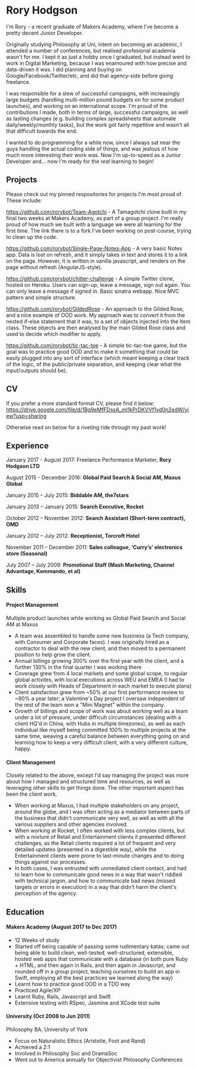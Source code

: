 # Rory Hodgson

I'm Rory - a recent graduate of Makers Academy, where I've become a pretty decent Junior Developer.

Originally studying Philosophy at Uni, intent on becoming an academic, I attended a number of conferences, but realised profesional academia wasn't for me. I kept it as just a hobby once I graduated, but instead went to work in Digital Marketing, because I was enamoured with how precise and data-driven it was. I did planning and buying on Google/Facebook/Twitter/etc, and did that agency-side before going freelance.

I was responsible for a slew of successful campaigns, with increasingly large budgets (handling multi-million pound budgets on for some product launches), and working on an international scope. I'm proud of the contributions I made, both in terms of large, successful campaigns, as well as lasting changes (e.g. building complex spreadsheets that automate daily/weekly/monthly tasks), but the work got fairly repetitive and wasn't all that difficult towards the end. 

I wanted to do programming for a while now, since I always sat near the guys handling the actual coding side of things, and was jealous of how much more interesting their work was. Now I'm up-to-speed as a Junior Developer and... now I'm ready for the *real* learning to begin!

## Projects

Please check out my pinned respositories for projects I'm most proud of. These include:

https://github.com/rorybot/Team-Agotchi - A Tamagotchi clone built in my final two weeks at Makers Academy, as part of a group project. I'm really proud of how much we built with a language we were all learning for the first time. The link there is to a fork I've been working on post-course, trying to clean up the code.

https://github.com/rorybot/Single-Page-Notes-App - A very basic Notes app. Data is lost on refresh, and it simply takes in text and stores it to a link on the page. However, it is written in vanilla javascript, and renders on the page without refresh (AngularJS-style).

https://github.com/rorybot/chitter-challenge - A simple Twitter clone, hosted on Heroku. Users can sign-up, leave a message, sign out again. You can only leave a message if signed in. Basic sinatra webapp. Nice MVC pattern and simple structure.

https://github.com/rorybot/GildedRose - An approach to the Gilded Rose, and a nice example of OOD work. My approach was to convert it from the nested if-else statement that it was, to a set of objects injected into the Item class. These objects are then analysed by the main Gilded Rose class and used to decide which modifier to apply. 

https://github.com/rorybot/tic-tac-toe - A simple tic-tac-toe game, but the goal was to practice good OOD and to make it something that could be easily plugged into any sort of interface (which meant keeping a clear track of the logic, of the public/private separation, and keeping clear what the input/outputs should be).

## CV
If you prefer a more standard format CV, please find it below:
https://drive.google.com/file/d/1Bg9eMfFDssA_ml1kPrDKVVf1vd0n2edW/view?usp=sharing

Otherwise read on below for a riveting ride through my past work!

## Experience

January 2017 - August 2017: Freelance Performance Marketer, **Rory Hodgson LTD**

August 2015 - December 2016: **Global Paid Search & Social AM, Maxus Global**

January 2015 – July 2015: **Biddable AM, the7stars**

January 2013 – January 2015: **Search Executive, Rocket**

October 2012 – November 2012: **Search Assistant (Short-term contract), OMD**

January 2012 – July 2012: **Receptionist, Torcroft Hotel**

November 2011 – December 2011: **Sales colleague, ‘Curry’s’ electronics store (Seasonal)**

July 2007 – July 2009: **Promotional Staff (Mash Marketing, Channel Advantage, Kommando, et al)**

## Skills

#### Project Management

Multiple product launches while working as Global Paid Search and Social AM at Maxus

- A team was assembled to handle some new business (a Tech company, with Consumer and Corporate faces). I was originally hired as a contractor to deal with the new client, and then moved to a permanent position to help grow the client.
- Annual billings growing 300% over the first year with the client, and a further 130% in the final quarter I was working there
- Coverage grew from 4 local markets and some global scope, to regular global activites, with local executions across WEU and EMEA (I had to work closely with Heads of Department in each market to execute plans)
- Client satisfaction grew from ~50% at our first performance review to ~90% a year later; a Valentine's Day project I oversaw independent of the rest of the team won a "Mini Magnet" within the company.
- Growth of billings and scope of work was about working well as a team under a lot of pressure, under difficult circumstances (dealing with a client HQ'd in China, with Hubs in multiple timezones), as well as each individual like myself being committed 100% to multiple projects at the same time, weaving a careful balance between everything going on and learning how to keep a very difficult client, with a very different culture, happy.

#### Client Management

Closely related to the above, except I'd say managing the project was more about how I managed and structured time and resources, as well as leveraging other skills to get things done. The other important aspect has been the client work.

- When working at Maxus, I had multiple stakeholders on any project, around the globe, and I was often acting as a mediator between parts of the business that didn't communicate very well, as well as with all the various suppliers and other agencies involved.
- When working at Rocket, I often worked with less complex clients, but with a mixture of Retail and Entertainment clients it presented different challenges, as the Retail clients required a lot of frequent and very detailed updates (presented in a digestible way), while the Entertainment clients were prone to last-minute changes and to doing things against our processes.
- In both cases, I was entrusted with unmediated client contact, and had to learn how to communicate good news in a way that wasn't riddled with technical jargon, and how to communicate bad news (missed targets or errors in execution) in a way that didn't harm the client's perception of the agency.

## Education

#### Makers Academy (August 2017 to Dec 2017)

- 12 Weeks of study
- Started off being capable of passing some rudimentary katas; came out being able to build clean, well-tested, well-structured, extensible, hosted web apps that communicate with a database (in both pure Ruby + HTML, and then again in Rails, and then again in Javascript, and rounded off in a group project, teaching ourselves to build an app in Swift, employing all the best practices we learned along the way)
- Learnt how to practice good OOD in a TDD way
- Practiced Agile/XP
- Learnt Ruby, Rails, Javascript and Swift
- Extensive testing with RSpec, Jasmine and XCode test suite


#### University (Oct 2008 to Jun 2011)
Philosophy BA, University of York
- Focus on Naturalistic Ethics (Aristotle, Foot and Rand)
- Achieved a 2:1
- Involved in Philosophy Soc and DramaSoc
- Went out to America annually for Objectivist Philosophy Conferences
